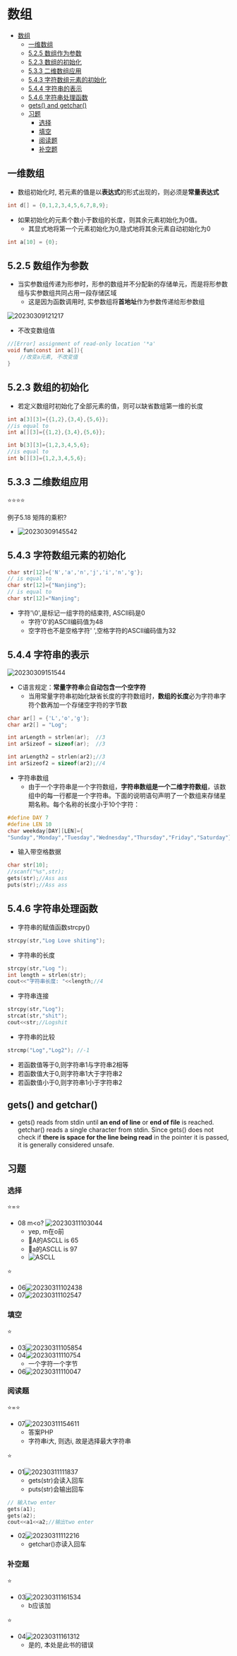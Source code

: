# 数组

- [数组](#数组)
  - [一维数组](#一维数组)
  - [5.2.5 数组作为参数](#525-数组作为参数)
  - [5.2.3  数组的初始化](#523--数组的初始化)
  - [5.3.3 二维数组应用](#533-二维数组应用)
  - [5.4.3 字符数组元素的初始化](#543-字符数组元素的初始化)
  - [5.4.4 字符串的表示](#544-字符串的表示)
  - [5.4.6 字符串处理函数](#546-字符串处理函数)
  - [gets() and getchar()](#gets-and-getchar)
  - [习题](#习题)
    - [选择](#选择)
    - [填空](#填空)
    - [阅读题](#阅读题)
    - [补空题](#补空题)

## 一维数组

- 数组初始化时, 若元素的值是以**表达式**的形式出现的，则必须是**常量表达式**

```c
int d[] = {0,1,2,3,4,5,6,7,8,9};
```

- 如果初始化的元素个数小于数组的长度，则其余元素初始化为0值。
  - 其显式地将第一个元素初始化为0,隐式地将其余元素自动初始化为0

```c
int a[10] = {0};
```

## 5.2.5 数组作为参数

- 当实参数组传递为形参时，形参的数组并不分配新的存储单元，而是将形参数组与实参数组共同占用一段存储区域
  - 这是因为函数调用时, 实参数组将**首地址**作为参数传递给形参数组

![20230309121217](https://raw.githubusercontent.com/Logible/Image/main/note_image/20230309121217.png)

- 不改变数组值

```C
//[Error] assignment of read-only location '*a'
void fun(const int a[]){
    //改变a元素, 不改变值
}
```

## 5.2.3  数组的初始化

- 若定义数组时初始化了全部元素的值，则可以缺省数组第一维的长度

```c
int a[3][3]={{1,2},{3,4},{5,6}};
//is equal to
int a[][3]={{1,2},{3,4},{5,6}};

int b[3][3]={1,2,3,4,5,6};
//is equal to
int b[][3]={1,2,3,4,5,6};
```

## 5.3.3 二维数组应用

⭐⭐⭐⭐

例子5.18 矩阵的乘积?

- ![20230309145542](https://raw.githubusercontent.com/Logible/Image/main/note_image/20230309145542.png)

## 5.4.3 字符数组元素的初始化

```c
char str[12]={'N','a','n','j','i','n','g'};
// is equal to
char str[12]={"Nanjing"};
// is equal to
char str[12]="Nanjing";
```

- 字符'\0',是标记一组字符的结束符, ASCII码是0
  - 字符'0'的ASCII编码值为48
  - 空字符也不是空格字符' ',空格字符的ASCII编码值为32

## 5.4.4 字符串的表示

![20230309151544](https://raw.githubusercontent.com/Logible/Image/main/note_image/20230309151544.png)

- C语言规定：**常量字符串**会**自动包含一个空字符**
  - 当用常量字符串初始化缺省长度的字符数组时，**数组的长度**必为字符串字符个数再加一个存储空字符的字节数

```c
char ar[] = {'L','o','g'};
char ar2[] = "Log";

int arLength = strlen(ar);  //3
int arSizeof = sizeof(ar);  //3

int arLength2 = strlen(ar2);//3
int arSizeof2 = sizeof(ar2);//4
```

- 字符串数组
  - 由于一个字符串是一个字符数组，**字符串数组是一个二维字符数组**，该数组中的每一行都是一个字符串。下面的说明语句声明了一个数组来存储星期名称。每个名称的长度小于10个字符：

```c
#define DAY 7
#define LEN 10
char weekday[DAY][LEN]={
"Sunday","Monday","Tuesday","Wednesday","Thursday","Friday","Saturday"};
```

- 输入带空格数据

```c
char str[10];
//scanf("%s",str);
gets(str);//Ass ass
puts(str);//Ass ass
```

## 5.4.6 字符串处理函数

- 字符串的赋值函数strcpy()

```c
strcpy(str,"Log Love shiting");
```

- 字符串的长度

```c
strcpy(str,"Log ");
int length = strlen(str); 
cout<<"字符串长度: "<<length;//4
```

- 字符串连接

```c
strcpy(str,"Log");
strcat(str,"shit");
cout<<str;//Logshit
```

- 字符串的比较

```c
strcmp("Log","Log2"); //-1
```

- 若函数值等于0,则字符串1与字符串2相等
- 若函数值大于0,则字符串1大于字符串2
- 若函数值小于0,则字符串1小于字符串2

## gets() and getchar()

- gets() reads from stdin until **an end of line** or **end of file** is reached. getchar() reads a single character from stdin. Since gets() does not check if **there is space for the line being read** in the pointer it is passed, it is generally considered unsafe.

## 习题

### 选择

⭐=⭐

- 08 m<o? ![20230311103044](https://raw.githubusercontent.com/Logible/Image/main/note_image/20230311103044.png)
  - yep, m在o前
  - 💚A的ASCLL is 65
  - 💚a的ASCLL is 97
  - ![ASCLL](https://fastbitlab.com/wp-content/uploads/2022/05/Figure-1-15-1200x705.png)

⭐

- 06![20230311102438](https://raw.githubusercontent.com/Logible/Image/main/note_image/20230311102438.png)
- 07![20230311102547](https://raw.githubusercontent.com/Logible/Image/main/note_image/20230311102547.png)

### 填空

⭐

- 03![20230311105854](https://raw.githubusercontent.com/Logible/Image/main/note_image/20230311105854.png)
- 04![20230311110754](https://raw.githubusercontent.com/Logible/Image/main/note_image/20230311110754.png)
  - 一个字符一个字节
- 06![20230311110047](https://raw.githubusercontent.com/Logible/Image/main/note_image/20230311110047.png)

### 阅读题

⭐=⭐

- 07![20230311154611](https://raw.githubusercontent.com/Logible/Image/main/note_image/20230311154611.png)
  - 答案PHP
  - 字符串i大, 则选i, 故是选择最大字符串

⭐

- 01![20230311111837](https://raw.githubusercontent.com/Logible/Image/main/note_image/20230311111837.png)
  - gets(str)会读入回车
  - puts(str)会输出回车

```c
// 输入two enter 
gets(a1); 
gets(a2);
cout<<a1<<a2;//输出two enter 
```

- 02![20230311112216](https://raw.githubusercontent.com/Logible/Image/main/note_image/20230311112216.png)
  - getchar()亦读入回车

### 补空题

⭐

- 03![20230311161534](https://raw.githubusercontent.com/Logible/Image/main/note_image/20230311161534.png)
  - b应该加

⭐

- 04![20230311161312](https://raw.githubusercontent.com/Logible/Image/main/note_image/20230311161312.png)
  - 是的, 本处是此书的错误
